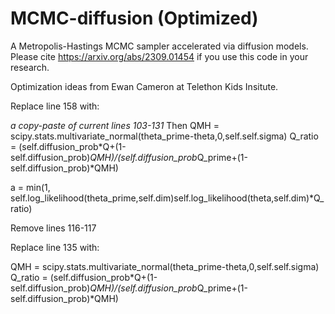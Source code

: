 # MCMC-diffusion (Optimized)
A Metropolis-Hastings MCMC sampler accelerated via diffusion models. Please cite https://arxiv.org/abs/2309.01454 if you use this code in your research.

Optimization ideas from Ewan Cameron at Telethon Kids Insitute.

Replace line 158 with:
 
*a copy-paste of current lines 103-131*
Then
QMH = scipy.stats.multivariate_normal(theta_prime-theta,0,self.self.sigma)
Q_ratio = (self.diffusion_prob*Q+(1-self.diffusion_prob)*QMH)/(self.diffusion_prob*Q_prime+(1-self.diffusion_prob)*QMH)
 
a = min(1, self.log_likelihood(theta_prime,self.dim)self.log_likelihood(theta,self.dim)*Q_ratio)
 
Remove lines 116-117
 
Replace line 135 with:
 
QMH = scipy.stats.multivariate_normal(theta_prime-theta,0,self.self.sigma)
Q_ratio = (self.diffusion_prob*Q+(1-self.diffusion_prob)*QMH)/(self.diffusion_prob*Q_prime+(1-self.diffusion_prob)*QMH)
